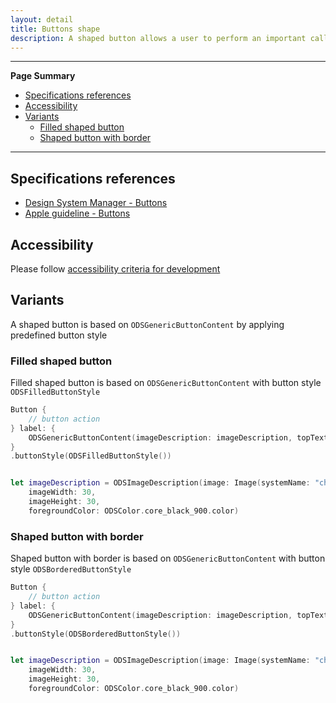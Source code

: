```yaml
---
layout: detail
title: Buttons shape
description: A shaped button allows a user to perform an important call to action.
---
```


---

**Page Summary**

* [Specifications references](#specifications-references)
* [Accessibility](#accessibility)
* [Variants](#variants)
    * [Filled shaped button](#filled-shaped-button)
    * [Shaped button with border](#shaped-button-with-border)

---

## Specifications references

- [Design System Manager - Buttons](https://system.design.orange.com/0c1af118d/p/278734-buttons-shape/b/536b5f)
- [Apple guideline - Buttons](https://developer.apple.com/design/human-interface-guidelines/components/menus-and-actions/buttons)

## Accessibility

Please follow [accessibility criteria for development](https://a11y-guidelines.orange.com/en/mobile/ios/)

## Variants

A shaped button is based on `ODSGenericButtonContent` by applying predefined button style

### Filled shaped button

Filled shaped button is based on `ODSGenericButtonContent` with button style `ODSFilledButtonStyle`

```swift
Button {
    // button action
} label: {
    ODSGenericButtonContent(imageDescription: imageDescription, topText: "Title", bottomText: "Subtitle", textColor: ODSColor.core_black_900.color)
}
.buttonStyle(ODSFilledButtonStyle())


let imageDescription = ODSImageDescription(image: Image(systemName: "checkmark.circle.fill"),
    imageWidth: 30, 
    imageHeight: 30, 
    foregroundColor: ODSColor.core_black_900.color)
``` 

### Shaped button with border

Shaped button with border is based on `ODSGenericButtonContent` with button style `ODSBorderedButtonStyle`

```swift
Button {
    // button action
} label: {
    ODSGenericButtonContent(imageDescription: imageDescription, topText: "Title", bottomText: "Subtitle", textColor: ODSColor.core_black_900.color)
}
.buttonStyle(ODSBorderedButtonStyle())


let imageDescription = ODSImageDescription(image: Image(systemName: "checkmark.circle.fill"),
    imageWidth: 30, 
    imageHeight: 30, 
    foregroundColor: ODSColor.core_black_900.color)
``` 

